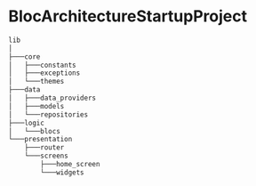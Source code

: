 # BlocArchitectureStartupProject


``` bash
lib
│
├───core
│   ├───constants
│   ├───exceptions
│   └───themes
├───data
│   ├───data_providers
│   ├───models
│   └───repositories
├───logic
│   └───blocs
└───presentation
    ├───router
    └───screens
        ├───home_screen
        └───widgets
```
